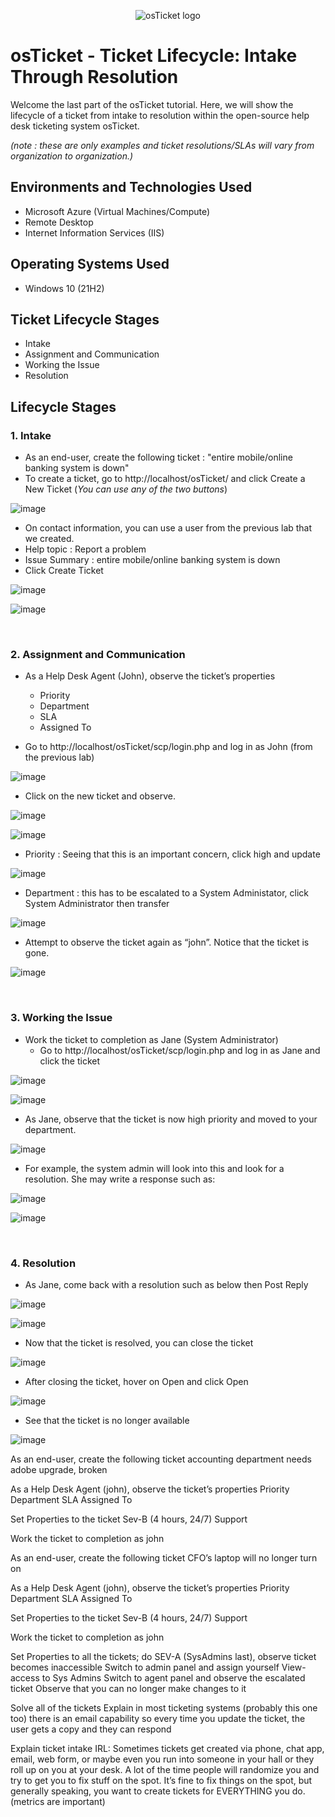 <p align="center">
<img src="https://i.imgur.com/Clzj7Xs.png" alt="osTicket logo"/>
</p>

<h1>osTicket - Ticket Lifecycle: Intake Through Resolution</h1>
Welcome the last part of the osTicket tutorial. Here, we will show the lifecycle of a ticket from intake to resolution within the open-source help desk ticketing system osTicket. 

*(note : these are only examples and ticket resolutions/SLAs will vary from organization to organization.)*

<h2>Environments and Technologies Used</h2>

- Microsoft Azure (Virtual Machines/Compute)
- Remote Desktop
- Internet Information Services (IIS)

<h2>Operating Systems Used </h2>

- Windows 10</b> (21H2)

<h2>Ticket Lifecycle Stages</h2>

- Intake
- Assignment and Communication
- Working the Issue
- Resolution

<h2>Lifecycle Stages</h2>

<h3>1. Intake</h3>

  - As an end-user, create the following ticket : "entire mobile/online banking system is down"
  - To create a ticket, go to http://localhost/osTicket/ and click Create a New Ticket
    (*You can use any of the two buttons*)

![image](https://github.com/user-attachments/assets/3a75994d-2171-4865-8c4e-c3f5eaea145c)

  - On contact information, you can use a user from the previous lab that we created.
  - Help topic : Report a problem
  - Issue Summary : entire mobile/online banking system is down
  - Click Create Ticket

![image](https://github.com/user-attachments/assets/c0a90283-ea85-4c57-a723-f66c6d8ecb1d)

![image](https://github.com/user-attachments/assets/04815619-0a93-4a53-ad50-3247a7d65491)


<br />

<h3>2. Assignment and Communication</h3>

  - As a Help Desk Agent (John), observe the ticket’s properties

    - Priority
    - Department
    - SLA
    - Assigned To
  	  
  -  Go to http://localhost/osTicket/scp/login.php and log in as John (from the previous lab)

![image](https://github.com/user-attachments/assets/d22fcc7f-0dbf-42e1-8567-f492306276e2)


  - Click on the new ticket and observe.

![image](https://github.com/user-attachments/assets/175c84ac-5df6-4b25-b746-06fd0dc09f29)

![image](https://github.com/user-attachments/assets/8fd64081-82e9-4c31-be93-b0aba607c222)
	
  - Priority : Seeing that this is an important concern, click high and update

![image](https://github.com/user-attachments/assets/b88ad9f3-c3f9-4851-a074-3cd5546557e3)

  - Department : this has to be escalated to a System Administator, click System Administrator then transfer

![image](https://github.com/user-attachments/assets/4272dfcf-3735-4ca9-b1b7-82043430371d)

  - Attempt to observe the ticket again as “john”. Notice that the ticket is gone.

![image](https://github.com/user-attachments/assets/19647e76-0a17-49f4-b02d-ea3281e58a77)

<br />

<h3>3. Working the Issue</h3>

  - Work the ticket to completion as Jane (System Administrator)
     -  Go to http://localhost/osTicket/scp/login.php and log in as Jane and click the ticket

![image](https://github.com/user-attachments/assets/ba75ce73-ebf7-4a6c-ac81-1c70f3144acc)

![image](https://github.com/user-attachments/assets/878dceb2-5d80-4107-9784-788631b901db)

  - As Jane, observe that the ticket is now high priority and moved to your department.

![image](https://github.com/user-attachments/assets/96e5987d-5411-4ea0-85ca-984cbcfe6426)

 - For example, the system admin will look into this and look for a resolution. She may write a response such as:

![image](https://github.com/user-attachments/assets/689581c5-a982-4b51-a04e-80335ae62d30)

![image](https://github.com/user-attachments/assets/c5f53203-0274-43a3-9ca7-be41a71baf62)

<br />

<h3>4. Resolution</h3>

  - As Jane, come back with a resolution such as below then Post Reply

![image](https://github.com/user-attachments/assets/7250adfa-0966-41ec-9fd9-6f354935aaef)

![image](https://github.com/user-attachments/assets/b28e0a79-5824-4af6-a550-ba080848da75)

  - Now that the ticket is resolved, you can close the ticket

![image](https://github.com/user-attachments/assets/4367f7c0-1608-4ce4-aa4f-4eba7e6abb75)

  - After closing the ticket, hover on Open and click Open

![image](https://github.com/user-attachments/assets/5ea90cfd-2f3c-4837-8726-1ce6912e369a)

  - See that the ticket is no longer available

![image](https://github.com/user-attachments/assets/0ef9d2a0-5034-46fe-8e11-770200d05472)



As an end-user, create the following ticket
accounting department needs adobe upgrade, broken

As a Help Desk Agent (john), observe the ticket’s properties
	Priority
	Department
	SLA
	Assigned To

Set Properties to the ticket
Sev-B (4 hours, 24/7)
Support

Work the ticket to completion as john

As an end-user, create the following ticket
CFO’s laptop will no longer turn on

As a Help Desk Agent (john), observe the ticket’s properties
	Priority
	Department
	SLA
	Assigned To

Set Properties to the ticket
Sev-B (4 hours, 24/7)
Support

Work the ticket to completion as john


Set Properties to all the tickets; do SEV-A (SysAdmins last), observe ticket becomes inaccessible
Switch to admin panel and assign yourself View-access to Sys Admins
Switch to agent panel and observe the escalated ticket
Observe that you can no longer make changes to it

Solve all of the tickets
Explain in most ticketing systems (probably this one too) there is an email capability so every time you update the ticket, the user gets a copy and they can respond

Explain ticket intake IRL:
Sometimes tickets get created via phone, chat app, email, web form, or maybe even you run into someone in your hall or they roll up on you at your desk.
A lot of the time people will randomize you and try to get you to fix stuff on the spot. It’s fine to fix things on the spot, but generally speaking, you want to create tickets for EVERYTHING you do. (metrics are important)
